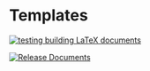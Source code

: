 # Templates

[![testing building LaTeX documents](https://github.com/loganylchen/project-doc-latex/actions/workflows/testing.yaml/badge.svg)](https://github.com/loganylchen/project-doc-latex/actions/workflows/testing.yaml)

[![Release Documents](https://github.com/loganylchen/project-doc-latex/actions/workflows/release.yaml/badge.svg?event=release)](https://github.com/loganylchen/project-doc-latex/actions/workflows/release.yaml)